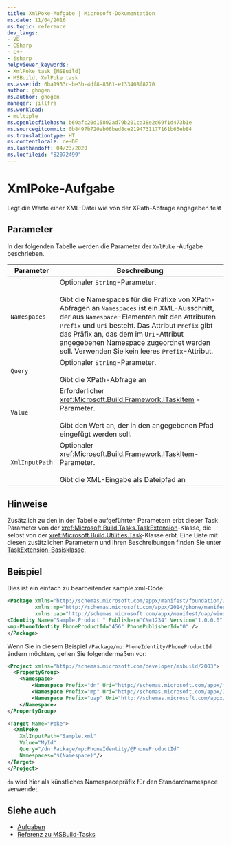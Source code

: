 ```yaml
---
title: XmlPoke-Aufgabe | Microsoft-Dokumentation
ms.date: 11/04/2016
ms.topic: reference
dev_langs:
- VB
- CSharp
- C++
- jsharp
helpviewer_keywords:
- XmlPoke task [MSBuild]
- MSBuild, XmlPoke task
ms.assetid: 6ba1953c-be3b-4df8-8561-e133408f8270
author: ghogen
ms.author: ghogen
manager: jillfra
ms.workload:
- multiple
ms.openlocfilehash: b69afc20d15802ad79b201ca38e2d69f1d473b1e
ms.sourcegitcommit: 0b8497b720eb06bed8ce2194731177161b65eb84
ms.translationtype: HT
ms.contentlocale: de-DE
ms.lasthandoff: 04/23/2020
ms.locfileid: "82072499"
---
```

# <a name="xmlpoke-task"></a>XmlPoke-Aufgabe

Legt die Werte einer XML-Datei wie von der XPath-Abfrage angegeben fest

## <a name="parameters"></a>Parameter

 In der folgenden Tabelle werden die Parameter der `XmlPoke` -Aufgabe beschrieben.

|Parameter|Beschreibung|
|---------------|-----------------|
|`Namespaces`|Optionaler `String`-Parameter.<br /><br /> Gibt die Namespaces für die Präfixe von XPath-Abfragen an `Namespaces` ist ein XML-Ausschnitt, der aus `Namespace`-Elementen mit den Attributen `Prefix` und `Uri` besteht. Das Attribut `Prefix` gibt das Präfix an, das dem im `Uri`-Attribut angegebenen Namespace zugeordnet werden soll. Verwenden Sie kein leeres `Prefix`-Attribut.|
|`Query`|Optionaler `String`-Parameter.<br /><br /> Gibt die XPath-Abfrage an|
|`Value`|Erforderlicher <xref:Microsoft.Build.Framework.ITaskItem> -Parameter.<br /><br /> Gibt den Wert an, der in den angegebenen Pfad eingefügt werden soll.|
|`XmlInputPath`|Optionaler <xref:Microsoft.Build.Framework.ITaskItem>-Parameter.<br /><br /> Gibt die XML-Eingabe als Dateipfad an|

## <a name="remarks"></a>Hinweise

 Zusätzlich zu den in der Tabelle aufgeführten Parametern erbt dieser Task Parameter von der <xref:Microsoft.Build.Tasks.TaskExtension>-Klasse, die selbst von der <xref:Microsoft.Build.Utilities.Task>-Klasse erbt. Eine Liste mit diesen zusätzlichen Parametern und ihren Beschreibungen finden Sie unter [TaskExtension-Basisklasse](../msbuild/taskextension-base-class.md).

## <a name="example"></a>Beispiel

Dies ist ein einfach zu bearbeitender sample.xml-Code:

```xml
<Package xmlns="http://schemas.microsoft.com/appx/manifest/foundation/windows10"
         xmlns:mp="http://schemas.microsoft.com/appx/2014/phone/manifest"
         xmlns:uap="http://schemas.microsoft.com/appx/manifest/uap/windows10" >
<Identity Name="Sample.Product " Publisher="CN=1234" Version="1.0.0.0" />
<mp:PhoneIdentity PhoneProductId="456" PhonePublisherId="0" />
</Package>
```

Wenn Sie in diesem Beispiel `/Package/mp:PhoneIdentity/PhoneProductId` ändern möchten, gehen Sie folgendermaßen vor:

```xml
<Project xmlns="http://schemas.microsoft.com/developer/msbuild/2003">
  <PropertyGroup>
    <Namespace>
        <Namespace Prefix="dn" Uri="http://schemas.microsoft.com/appx/manifest/foundation/windows10" />
        <Namespace Prefix="mp" Uri="http://schemas.microsoft.com/appx/2014/phone/manifest" />
        <Namespace Prefix="uap" Uri="http://schemas.microsoft.com/appx/manifest/uap/windows10" />
    </Namespace>
</PropertyGroup>

<Target Name="Poke">
  <XmlPoke
    XmlInputPath="Sample.xml"
    Value="MyId"
    Query="/dn:Package/mp:PhoneIdentity/@PhoneProductId"
    Namespaces="$(Namespace)"/>
</Target>
</Project>
```

`dn` wird hier als künstliches Namespacepräfix für den Standardnamespace verwendet.

## <a name="see-also"></a>Siehe auch

- [Aufgaben](../msbuild/msbuild-tasks.md)
- [Referenz zu MSBuild-Tasks](../msbuild/msbuild-task-reference.md)
